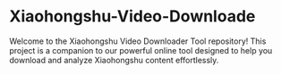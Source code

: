 # Xiaohongshu-Video-Downloade
Welcome to the Xiaohongshu Video Downloader Tool repository! This project is a companion to our powerful online tool designed to help you download and analyze Xiaohongshu content effortlessly.
